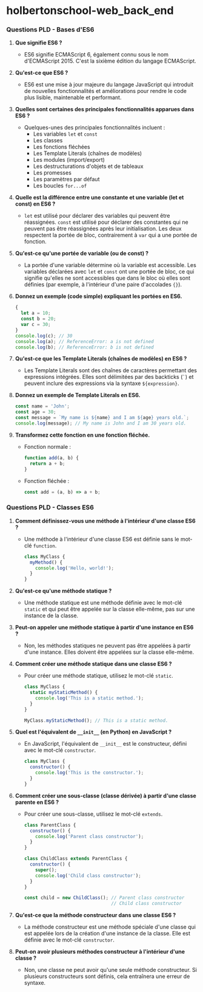 # holbertonschool-web_back_end

### Questions PLD - Bases d'ES6

1. **Que signifie ES6 ?**
   - ES6 signifie ECMAScript 6, également connu sous le nom d'ECMAScript 2015. C'est la sixième édition du langage ECMAScript.

2. **Qu'est-ce que ES6 ?**
   - ES6 est une mise à jour majeure du langage JavaScript qui introduit de nouvelles fonctionnalités et améliorations pour rendre le code plus lisible, maintenable et performant.

3. **Quelles sont certaines des principales fonctionnalités apparues dans ES6 ?**
   - Quelques-unes des principales fonctionnalités incluent :
     - Les variables `let` et `const`
     - Les classes
     - Les fonctions fléchées
     - Les Template Literals (chaînes de modèles)
     - Les modules (import/export)
     - Les destructurations d'objets et de tableaux
     - Les promesses
     - Les paramètres par défaut
     - Les boucles `for...of`

4. **Quelle est la différence entre une constante et une variable (let et const) en ES6 ?**
   - `let` est utilisé pour déclarer des variables qui peuvent être réassignées. `const` est utilisé pour déclarer des constantes qui ne peuvent pas être réassignées après leur initialisation. Les deux respectent la portée de bloc, contrairement à `var` qui a une portée de fonction.

5. **Qu'est-ce qu'une portée de variable (ou de const) ?**
   - La portée d'une variable détermine où la variable est accessible. Les variables déclarées avec `let` et `const` ont une portée de bloc, ce qui signifie qu'elles ne sont accessibles que dans le bloc où elles sont définies (par exemple, à l'intérieur d'une paire d'accolades `{}`).

6. **Donnez un exemple (code simple) expliquant les portées en ES6.**
   ```javascript
   {
     let a = 10;
     const b = 20;
     var c = 30;
   }
   console.log(c); // 30
   console.log(a); // ReferenceError: a is not defined
   console.log(b); // ReferenceError: b is not defined
   ```

7. **Qu'est-ce que les Template Literals (chaînes de modèles) en ES6 ?**
   - Les Template Literals sont des chaînes de caractères permettant des expressions intégrées. Elles sont délimitées par des backticks (`` ` ``) et peuvent inclure des expressions via la syntaxe `${expression}`.

8. **Donnez un exemple de Template Literals en ES6.**
   ```javascript
   const name = 'John';
   const age = 30;
   const message = `My name is ${name} and I am ${age} years old.`;
   console.log(message); // My name is John and I am 30 years old.
   ```

9. **Transformez cette fonction en une fonction fléchée.**
   - Fonction normale :
     ```javascript
     function add(a, b) {
       return a + b;
     }
     ```
   - Fonction fléchée :
     ```javascript
     const add = (a, b) => a + b;
     ```

### Questions PLD - Classes ES6

1. **Comment définissez-vous une méthode à l'intérieur d'une classe ES6 ?**
   - Une méthode à l'intérieur d'une classe ES6 est définie sans le mot-clé `function`.
     ```javascript
     class MyClass {
       myMethod() {
         console.log('Hello, world!');
       }
     }
     ```

2. **Qu'est-ce qu'une méthode statique ?**
   - Une méthode statique est une méthode définie avec le mot-clé `static` et qui peut être appelée sur la classe elle-même, pas sur une instance de la classe.

3. **Peut-on appeler une méthode statique à partir d'une instance en ES6 ?**
   - Non, les méthodes statiques ne peuvent pas être appelées à partir d'une instance. Elles doivent être appelées sur la classe elle-même.

4. **Comment créer une méthode statique dans une classe ES6 ?**
   - Pour créer une méthode statique, utilisez le mot-clé `static`.
     ```javascript
     class MyClass {
       static myStaticMethod() {
         console.log('This is a static method.');
       }
     }

     MyClass.myStaticMethod(); // This is a static method.
     ```

5. **Quel est l'équivalent de `__init__` (en Python) en JavaScript ?**
   - En JavaScript, l'équivalent de `__init__` est le constructeur, défini avec le mot-clé `constructor`.
     ```javascript
     class MyClass {
       constructor() {
         console.log('This is the constructor.');
       }
     }
     ```

6. **Comment créer une sous-classe (classe dérivée) à partir d'une classe parente en ES6 ?**
   - Pour créer une sous-classe, utilisez le mot-clé `extends`.
     ```javascript
     class ParentClass {
       constructor() {
         console.log('Parent class constructor');
       }
     }

     class ChildClass extends ParentClass {
       constructor() {
         super();
         console.log('Child class constructor');
       }
     }

     const child = new ChildClass(); // Parent class constructor
                                     // Child class constructor
     ```

7. **Qu'est-ce que la méthode constructeur dans une classe ES6 ?**
   - La méthode constructeur est une méthode spéciale d'une classe qui est appelée lors de la création d'une instance de la classe. Elle est définie avec le mot-clé `constructor`.

8. **Peut-on avoir plusieurs méthodes constructeur à l'intérieur d'une classe ?**
   - Non, une classe ne peut avoir qu'une seule méthode constructeur. Si plusieurs constructeurs sont définis, cela entraînera une erreur de syntaxe.
